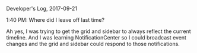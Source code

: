 Developer's Log, 2017-09-21

1:40 PM: Where did I leave off last time?

Ah yes, I was trying to get the grid and sidebar to always reflect the current timeline. And I was learning NotificationCenter so I could broadcast event changes and the grid and sidebar could respond to those notifications.
